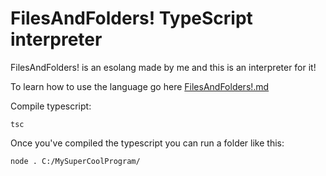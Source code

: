 # FilesAndFolders! TypeScript interpreter
FilesAndFolders! is an esolang made by me and this is an interpreter for it!

To learn how to use the language go here [FilesAndFolders!.md](FilesAndFolders!.md)

Compile typescript:
```
tsc
```
Once you've compiled the typescript you can run a folder like this:
```
node . C:/MySuperCoolProgram/
```